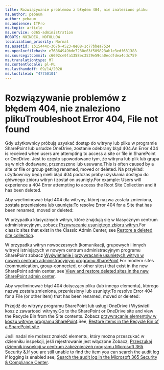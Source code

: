 ```yaml
---
title: Rozwiązywanie problemów z błędem 404, nie znaleziono pliku
ms.author: pebaum
author: pebaum
ms.audience: ITPro
ms.topic: article
ms.service: o365-administration
ROBOTS: NOINDEX, NOFOLLOW
localization_priority: Normal
ms.assetid: 1b15444c-367b-4523-8e08-1c77bbea7524
ms.openlocfilehash: e76864949bde7230e63f509823ab1e3edf631388
ms.sourcegitcommit: c6692ce0fa1358ec3529e59ca0ecdfdea4cdc759
ms.translationtype: MT
ms.contentlocale: pl-PL
ms.lasthandoff: 09/14/2020
ms.locfileid: "47750101"
---
```

# <a name="troubleshoot-error-404-file-not-found"></a><span data-ttu-id="83375-102">Rozwiązywanie problemów z błędem 404, nie znaleziono pliku</span><span class="sxs-lookup"><span data-stu-id="83375-102">Troubleshoot Error 404, File not found</span></span>

<span data-ttu-id="83375-103">Gdy użytkownicy próbują uzyskać dostęp do witryny lub pliku w programie SharePoint lub usłudze OneDrive, zostanie odebrany błąd 404.</span><span class="sxs-lookup"><span data-stu-id="83375-103">An Error 404 is received when users are attempting to access a site or file in SharePoint or OneDrive.</span></span> <span data-ttu-id="83375-104">Jest to często spowodowane tym, że witryna lub plik lub grupa są w nich dodawane, przenoszone lub usuwane.</span><span class="sxs-lookup"><span data-stu-id="83375-104">This is often caused by a site or file or group getting renamed, moved or deleted.</span></span> <span data-ttu-id="83375-105">Na przykład: użytkownicy będą mieli błąd 404 podczas próby uzyskania dostępu do głównego zbioru witryn i został on usunięty.</span><span class="sxs-lookup"><span data-stu-id="83375-105">For example: Users will experience a 404 Error attempting to access the Root Site Collection and it has been deleted.</span></span>

<span data-ttu-id="83375-106">Aby wyeliminować błąd 404 dla witryny, której nazwa została zmieniona, została przeniesiona lub usunięta:</span><span class="sxs-lookup"><span data-stu-id="83375-106">To resolve Error 404 for a Site that has been renamed, moved or deleted:</span></span>

<span data-ttu-id="83375-107">W przypadku klasycznych witryn, które znajdują się w klasycznym centrum administracyjnym, zobacz [Przywracanie usuniętego zbioru witryn](https://docs.microsoft.com/sharepoint/restore-deleted-site-collection).</span><span class="sxs-lookup"><span data-stu-id="83375-107">For classic sites that exist in the Classic Admin Center, see [Restore a deleted site collection](https://docs.microsoft.com/sharepoint/restore-deleted-site-collection).</span></span>

<span data-ttu-id="83375-108">W przypadku witryn nowoczesnych (komunikacji, grupowych i innych witryn) istniejących w nowym centrum administracyjnym programu SharePoint zobacz [Wyświetlanie i przywracanie usuniętych witryn w nowym centrum administracyjnym programu SharePoint](https://docs.microsoft.com/sharepoint/restore-deleted-site-collection).</span><span class="sxs-lookup"><span data-stu-id="83375-108">For modern sites (communication, group-connected, or other sites) that exist in the new SharePoint admin center, see [View and restore deleted sites in the new SharePoint admin center](https://docs.microsoft.com/sharepoint/restore-deleted-site-collection).</span></span>

<span data-ttu-id="83375-109">Aby wyeliminować błąd 404 dotyczący pliku (lub innego elementu), którego nazwa została zmieniona, przeniesiony lub usunięty:</span><span class="sxs-lookup"><span data-stu-id="83375-109">To resolve Error 404 for a File (or other item) that has been renamed, moved or deleted:</span></span>

<span data-ttu-id="83375-110">Przejdź do witryny programu SharePoint lub usługi OneDrive i Wyświetl kosz z zawartości witryny.</span><span class="sxs-lookup"><span data-stu-id="83375-110">Go to the SharePoint or OneDrive site and view the Recycle Bin from the Site contents.</span></span> <span data-ttu-id="83375-111">Zobacz [przywracanie elementów w koszu witryny programu SharePoint](https://support.office.com/article/Restore-items-in-the-Recycle-Bin-of-a-SharePoint-site-6df466b6-55f2-4898-8d6e-c0dff851a0be#ID0EAADAAA=Online).</span><span class="sxs-lookup"><span data-stu-id="83375-111">See, [Restore items in the Recycle Bin of a SharePoint site](https://support.office.com/article/Restore-items-in-the-Recycle-Bin-of-a-SharePoint-site-6df466b6-55f2-4898-8d6e-c0dff851a0be#ID0EAADAAA=Online).</span></span>

<span data-ttu-id="83375-112">Jeśli nadal nie możesz znaleźć elementu, który można przeszukać w dzienniku inspekcji, jeśli rejestrowanie jest włączone Zobacz, [Przeszukaj dziennik inspekcji w centrum zabezpieczeń programu Microsoft 365 Security &](https://docs.microsoft.com/microsoft-365/compliance/search-the-audit-log-in-security-and-compliance).</span><span class="sxs-lookup"><span data-stu-id="83375-112">If you are still unable to find the item you can search the audit log if logging is enabled see, [Search the audit log in the Microsoft 365 Security & Compliance Center](https://docs.microsoft.com/microsoft-365/compliance/search-the-audit-log-in-security-and-compliance).</span></span>
